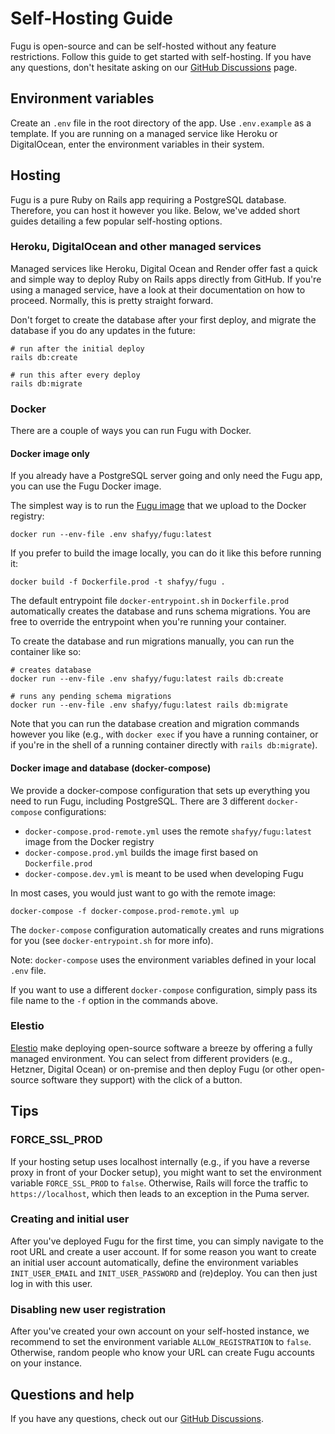 # Self-Hosting Guide

Fugu is open-source and can be self-hosted without any feature restrictions. Follow this guide to get started with self-hosting. If you have any questions, don't hesitate asking on our [GitHub Discussions](https://github.com/shafy/fugu/discussions) page.

## Environment variables

Create an `.env` file in the root directory of the app. Use `.env.example` as a template. If you are running on a managed service like Heroku or DigitalOcean, enter the environment variables in their system.

## Hosting
Fugu is a pure Ruby on Rails app requiring a PostgreSQL database. Therefore, you can host it however you like. Below, we've added short guides detailing a few popular self-hosting options.

### Heroku, DigitalOcean and other managed services
Managed services like Heroku, Digital Ocean and Render offer fast a quick and simple way to deploy Ruby on Rails apps directly from GitHub. If you're using a managed service, have a look at their documentation on how to proceed. Normally, this is pretty straight forward.

Don't forget to create the database after your first deploy, and migrate the database if you do any updates in the future:
```shell
# run after the initial deploy
rails db:create

# run this after every deploy
rails db:migrate
```

### Docker
There are a couple of ways you can run Fugu with Docker.

#### Docker image only
If you already have a PostgreSQL server going and only need the Fugu app, you can use the Fugu Docker image.

The simplest way is to run the [Fugu image](https://hub.docker.com/r/shafyy/fugu) that we upload to the Docker registry:

`docker run --env-file .env shafyy/fugu:latest`

If you prefer to build the image locally, you can do it like this before running it:

`docker build -f Dockerfile.prod -t shafyy/fugu .`

The default entrypoint file `docker-entrypoint.sh` in `Dockerfile.prod` automatically creates the database and runs schema migrations. You are free to override the entrypoint when you're running your container.

To create the database and run migrations manually, you can run the container like so:
```shell
# creates database
docker run --env-file .env shafyy/fugu:latest rails db:create

# runs any pending schema migrations
docker run --env-file .env shafyy/fugu:latest rails db:migrate
```

Note that you can run the database creation and migration commands however you like (e.g., with `docker exec` if you have a running container, or if you're in the shell of a running container directly with `rails db:migrate`).

#### Docker image and database (docker-compose)

We provide a docker-compose configuration that sets up everything you need to run Fugu, including PostgreSQL.
There are 3 different `docker-compose` configurations:

- `docker-compose.prod-remote.yml` uses the remote `shafyy/fugu:latest` image from the Docker registry
- `docker-compose.prod.yml` builds the image first based on `Dockerfile.prod`
- `docker-compose.dev.yml` is meant to be used when developing Fugu

In most cases, you would just want to go with the remote image:

`docker-compose -f docker-compose.prod-remote.yml up`

The `docker-compose` configuration automatically creates and runs migrations for you (see `docker-entrypoint.sh` for more info).

Note: `docker-compose` uses the environment variables defined in your local `.env` file.

If you want to use a different `docker-compose` configuration, simply pass its file name to the `-f` option in the commands above.

### Elestio

[Elestio](https://elest.io) make deploying open-source software a breeze by offering a fully managed environment. You can select from different providers (e.g., Hetzner, Digital Ocean) or on-premise and then deploy Fugu (or other open-source software they support) with the click of a button.

## Tips

### FORCE_SSL_PROD
If your hosting setup uses localhost internally (e.g., if you have a reverse proxy in front of your Docker setup), you might want to set the environment variable `FORCE_SSL_PROD` to `false`. Otherwise, Rails will force the traffic to `https://localhost`, which then leads to an exception in the Puma server.

### Creating and initial user
After you've deployed Fugu for the first time, you can simply navigate to the root URL and create a user account. If for some reason you want to create an initial user account automatically, define the environment variables `INIT_USER_EMAIL` and `INIT_USER_PASSWORD` and (re)deploy. You can then just log in with this user.

### Disabling new user registration
After you've created your own account on your self-hosted instance, we recommend to set the environment variable `ALLOW_REGISTRATION` to `false`. Otherwise, random people who know your URL can create Fugu accounts on your instance.

## Questions and help
If you have any questions, check out our [GitHub Discussions](https://github.com/shafy/fugu/discussions).
